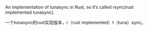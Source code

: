 An implementation of tunasync in Rust, so it‘s called rsync(rust implemented tunasync).




一个tunasync的rust实现版本，r（rust implemented）t（tuna）sync。
